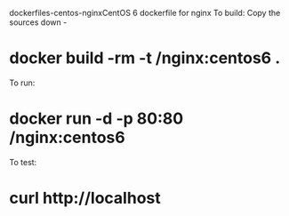 dockerfiles-centos-nginxCentOS 6 dockerfile for nginx
To build:
Copy the sources down -
# docker build -rm -t <username>/nginx:centos6 .

To run:
# docker run -d -p 80:80 <username>/nginx:centos6

To test:
# curl http://localhost
